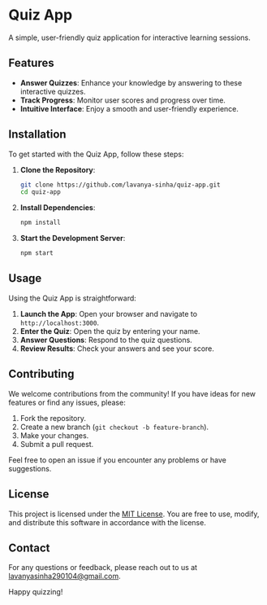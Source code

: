 # Quiz App

A simple, user-friendly quiz application for interactive learning sessions.

## Features
- **Answer Quizzes**: Enhance your knowledge by answering to these interactive quizzes.
- **Track Progress**: Monitor user scores and progress over time.
- **Intuitive Interface**: Enjoy a smooth and user-friendly experience.

## Installation

To get started with the Quiz App, follow these steps:

1. **Clone the Repository**:  
    ```bash
    git clone https://github.com/lavanya-sinha/quiz-app.git
    cd quiz-app
    ```
2. **Install Dependencies**:  
    ```bash
    npm install
    ```
3. **Start the Development Server**:  
    ```bash
    npm start
    ```

## Usage

Using the Quiz App is straightforward:

1. **Launch the App**: Open your browser and navigate to `http://localhost:3000`.
2. **Enter the Quiz**: Open the quiz by entering your name.
3. **Answer Questions**: Respond to the quiz questions.
4. **Review Results**: Check your answers and see your score.

## Contributing

We welcome contributions from the community! If you have ideas for new features or find any issues, please:

1. Fork the repository.
2. Create a new branch (`git checkout -b feature-branch`).
3. Make your changes.
4. Submit a pull request.

Feel free to open an issue if you encounter any problems or have suggestions.

## License

This project is licensed under the [MIT License](LICENSE). You are free to use, modify, and distribute this software in accordance with the license.

## Contact

For any questions or feedback, please reach out to us at [lavanyasinha290104@gmail.com](mailto:lavanyasinha290104@gmail.com).

Happy quizzing!
